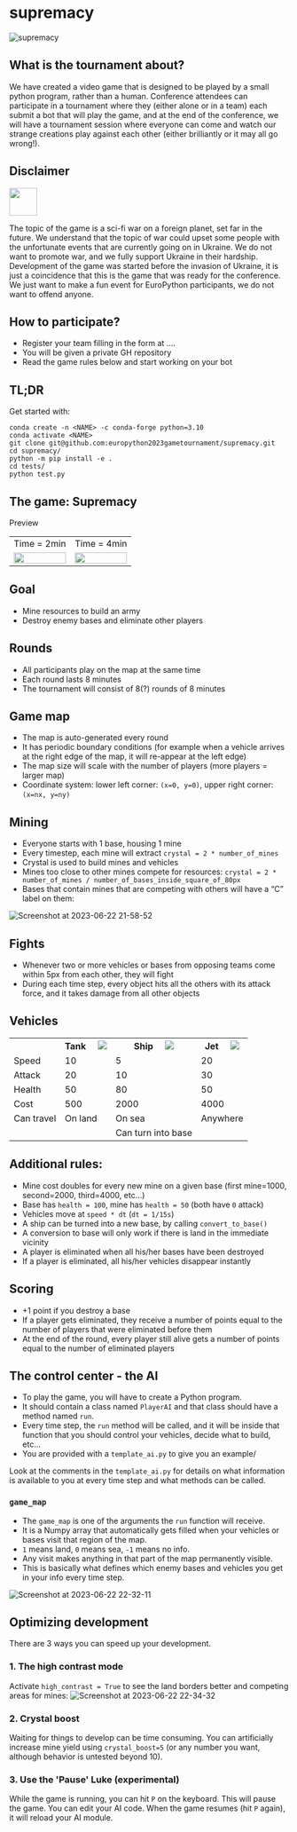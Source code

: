 # supremacy

![supremacy](https://github.com/nvaytet/supremacy/assets/39047984/6e800f7c-6eb4-47d4-9621-1465aeaae879)

## What is the tournament about?

We have created a video game that is designed to be played by a small python program, rather than a human.
Conference attendees can participate in a tournament where they (either alone or in a team) each submit a bot that will play the game, and at the end of the conference, we will have a tournament session where everyone can come and watch our strange creations play against each other (either brilliantly or it may all go wrong!).

## Disclaimer

<img src="https://upload.wikimedia.org/wikipedia/commons/thumb/4/49/Flag_of_Ukraine.svg/320px-Flag_of_Ukraine.svg.png" width="50" />

The topic of the game is a sci-fi war on a foreign planet, set far in the future. We understand that the topic of war could upset some people with the unfortunate events that are currently going on in Ukraine. We do not want to promote war, and we fully support Ukraine in their hardship. Development of the game was started before the invasion of Ukraine, it is just a coincidence that this is the game that was ready for the conference.
We just want to make a fun event for EuroPython participants, we do not want to offend anyone.

## How to participate?

- Register your team filling in the form at ....
- You will be given a private GH repository
- Read the game rules below and start working on your bot

## TL;DR

Get started with:

```
conda create -n <NAME> -c conda-forge python=3.10
conda activate <NAME>
git clone git@github.com:europython2023gametournament/supremacy.git
cd supremacy/
python -m pip install -e .
cd tests/
python test.py
```

## The game: Supremacy

Preview

<table>
  <tr>
    <td>Time = 2min</td><td>Time = 4min</td>
  </tr>
  <tr>
    <td><img src="https://github.com/europython2023gametournament/supremacy/assets/39047984/07e66dc0-ed5d-4e2b-91f6-b7302e1e0a4f" width="100%" /></td>
    <td><img src="https://github.com/europython2023gametournament/supremacy/assets/39047984/d1dd0cb0-2b6f-4904-ac99-f842b4771099" width="100%" /></td>
  </tr>
</table>

## Goal

- Mine resources to build an army
- Destroy enemy bases and eliminate other players

## Rounds

- All participants play on the map at the same time
- Each round lasts 8 minutes
- The tournament will consist of 8(?) rounds of 8 minutes

## Game map

- The map is auto-generated every round
- It has periodic boundary conditions (for example when a vehicle arrives at the right edge of the map, it will re-appear at the left edge)
- The map size will scale with the number of players (more players = larger map)
- Coordinate system: lower left corner: `(x=0, y=0)`, upper right corner: `(x=nx, y=ny)`

## Mining

- Everyone starts with 1 base, housing 1 mine
- Every timestep, each mine will extract `crystal = 2 * number_of_mines`
- Crystal is used to build mines and vehicles
- Mines too close to other mines compete for resources: `crystal = 2 * number_of_mines / number_of_bases_inside_square_of_80px`
- Bases that contain mines that are competing with others will have a “C” label on them:

![Screenshot at 2023-06-22 21-58-52](https://github.com/europython2023gametournament/supremacy/assets/39047984/e2df2246-532e-4989-9892-582d53d171a8)

## Fights

- Whenever two or more vehicles or bases from opposing teams come within 5px from each other, they will fight
- During each time step, every object hits all the others with its attack force, and it takes damage from all other objects

## Vehicles

<table>
  <tr>
    <th></th>
    <th>Tank &nbsp;&nbsp;&nbsp; <img src="https://github.com/europython2023gametournament/supremacy/assets/39047984/0be25f1b-9d14-4438-b5cb-3a355a6b088a" />
</th>
    <th>Ship &nbsp;&nbsp;&nbsp; <img src="https://github.com/europython2023gametournament/supremacy/assets/39047984/248ab310-2a53-4132-9179-b360ebbb45f4" />
</th>
    <th>Jet &nbsp;&nbsp;&nbsp; <img src="https://github.com/europython2023gametournament/supremacy/assets/39047984/594f9902-e848-465a-a5f2-5d9081d4b863" />
</th>
  </tr>
  <tr>
    <td>Speed</td>
    <td>10</td>
    <td>5</td>
    <td>20</td>
  </tr>
  <tr>
    <td>Attack</td>
    <td>20</td>
    <td>10</td>
    <td>30</td>
  </tr>
  <tr>
    <td>Health</td>
    <td>50</td>
    <td>80</td>
    <td>50</td>
  </tr>
  <tr>
    <td>Cost</td>
    <td>500</td>
    <td>2000</td>
    <td>4000</td>
  </tr>
  <tr>
    <td>Can travel</td>
    <td>On land</td>
    <td>On sea</td>
    <td>Anywhere</td>
  </tr>
  <tr>
    <td></td>
    <td></td>
    <td>Can turn into base</td>
    <td></td>
  </tr>
</table>

## Additional rules:

- Mine cost doubles for every new mine on a given base (first mine=1000, second=2000, third=4000, etc…)
- Base has `health = 100`, mine has `health = 50` (both have `0` attack)
- Vehicles move at `speed * dt` (`dt = 1/15s`)
- A ship can be turned into a new base, by calling `convert_to_base()`
- A conversion to base will only work if there is land in the immediate vicinity
- A player is eliminated when all his/her bases have been destroyed
- If a player is eliminated, all his/her vehicles disappear instantly

## Scoring

- +1 point if you destroy a base
- If a player gets eliminated, they receive a number of points equal to the number of players that were eliminated before them
- At the end of the round, every player still alive gets a number of points equal to the number of eliminated players

## The control center - the AI

- To play the game, you will have to create a Python program.
- It should contain a class named `PlayerAI` and that class should have a method named `run`. 
- Every time step, the `run` method will be called, and it will be inside that function that you should control your vehicles, decide what to build, etc...
- You are provided with a `template_ai.py` to give you an example/

Look at the comments in the `template_ai.py` for details on what information is available to you at every time step and what methods can be called.

### `game_map`

- The `game_map` is one of the arguments the `run` function will receive.
- It is a Numpy array that automatically gets filled when your vehicles or bases visit that region of the map.
- `1` means land, `0` means sea, `-1` means no info.
- Any visit makes anything in that part of the map permanently visible.
- This is basically what defines which enemy bases and vehicles you get in your info every time step.

![Screenshot at 2023-06-22 22-32-11](https://github.com/europython2023gametournament/supremacy/assets/39047984/a207ac95-4006-4b6e-82ce-f64d6c5a6c4f)

## Optimizing development

There are 3 ways you can speed up your development.

### 1. The high contrast mode

Activate `high_contrast = True` to see the land borders better and competing areas for mines:
![Screenshot at 2023-06-22 22-34-32](https://github.com/europython2023gametournament/supremacy/assets/39047984/0da61cd3-9449-4e99-9a40-0c4b3ba0fdf6)

### 2. Crystal boost

Waiting for things to develop can be time consuming.
You can artificially increase mine yield using `crystal_boost=5` (or any number you want, although behavior is untested beyond 10).

### 3. Use the 'Pause' Luke (experimental)

While the game is running, you can hit `P` on the keyboard.
This will pause the game.
You can edit your AI code.
When the game resumes (hit `P` again), it will reload your AI module.

